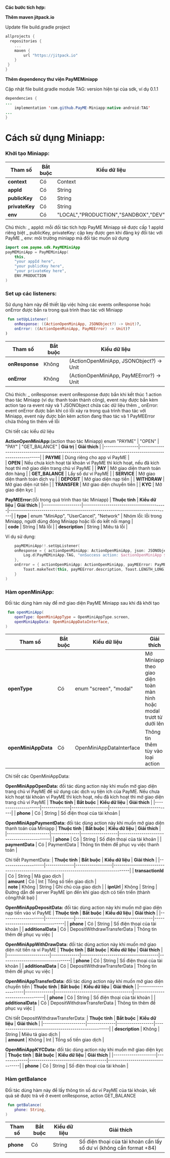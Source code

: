 **Các bước tích hợp:**

**Thêm maven jitpack.io**

Update file build.gradle project
```kotlin
allprojects {
  repositories {
    ...
    maven { 
        url "https://jitpack.io"
    }
 }
}
```

**Thêm dependency thư viện PayMEMiniapp**

Cập nhật file build.gradle module
TAG: version hiện tại của sdk, ví dụ 0.1.1

```java
dependencies {
...
    implementation 'com.github.PayME-Miniapp:native-android:TAG'
...
}
```

# Cách sử dụng Miniapp:

### Khởi tạo Miniapp:
| **Tham số**    | **Bắt buộc** | **Kiểu dữ liệu**                     |
|----------------|--------------|--------------------------------------| 
| **context**    | Có           | Context                              |                                                            
| **appId**      | Có           | String                               |                                                               
| **publicKey**  | Có           | String                               |                                                               
| **privateKey** | Có           | String                               |                                                               
| **env**        | Có           | "LOCAL","PRODUCTION","SANDBOX","DEV" |

Chú thích:
_ appId: mỗi đối tác tích hợp PayME Miniapp sẽ được cấp 1 appId riêng biệt
_ publicKey, privateKey: cặp key được gen khi đăng ký đối tác với PayME
_ env: môi trường miniapp mà đối tác muốn sử dụng

```kotlin
import com.payme.sdk.PayMEMiniApp
payMEMiniApp = PayMEMiniApp(
    this,
    "your appId here",
    "your publicKey here",
    "your privateKey here",
    ENV.PRODUCTION
)
```

### Set up các listeners:

Sử dụng hàm này để thiết lập việc hứng các events onResponse hoặc onError được bắn ra trong quá trình thao tác với Miniapp

```kotlin
 fun setUpListener(
    onResponse: ((ActionOpenMiniApp, JSONObject?) -> Unit)?,
    onError: ((ActionOpenMiniApp, PayMEError) -> Unit)?
)
```

| **Tham số**    | **Bắt buộc** | **Kiểu dữ liệu**                         |
|----------------|--------------|------------------------------------------| 
| **onResponse** | Không        | (ActionOpenMiniApp, JSONObject?) -> Unit |                                                            
| **onError**    | Không        | (ActionOpenMiniApp, PayMEError?) -> Unit |

Chú thích:
_ onResponse: event onResponse được bắn khi kết thúc 1 action thao tác Miniapp (ví dụ: thanh toán thành công), event này được bắn kèm action tạo ra event này và 1 JSONObject chứa các dữ liệu thêm
_ onError: event onError được bắn khi có lỗi xảy ra trong quá trình thao tác với Miniapp, event này được bắn kèm action đang thao tác và 1 PayMEError chứa thông tin thêm về lỗi

Chi tiết các kiểu dữ liệu

**ActionOpenMiniApp:**(action thao tác Miniapp) enum "PAYME" | "OPEN" | "PAY" | "GET_BALANCE"
| **Giá trị**     | **Giải thích**                                                                                            |
|-----------------|-----------------------------------------------------------------------------------------------------------| 
| **PAYME**       | Dùng riêng cho app ví PayME                                                                               |                                 
| **OPEN**        | Nếu chưa kích hoạt tài khoản ví PayME thì kích hoạt, nếu đã kích hoạt thì mở giao diện trang chủ ví PayME |
| **PAY**         | Mở giao diện thanh toán đơn hàng                                                                          |
| **GET_BALANCE** | Lấy số dư ví PayME                                                                                        |
| **SERVICE**     | Mở giao diện thanh toán dịch vụ                                                                           |
| **DEPOSIT**     | Mở giao diện nạp tiền                                                                                     |
| **WITHDRAW**    | Mở giao diện rút tiền                                                                                     |
| **TRANSFER**    | Mở giao diện chuyển tiền                                                                                  |
| **KYC**         | Mở giao diện kyc                                                                                          |

**PayMEError:**(lỗi trong quá trình thao tác Miniapp)
| **Thuộc tính**    | **Kiểu dữ liệu**                        | **Giải thích**                                                                |
|-------------------|-----------------------------------------|-------------------------------------------------------------------------------|
| **type**          | enum "MiniApp", "UserCancel", "Network" | Nhóm lỗi: lỗi trong Miniapp, người dùng đóng Miniapp hoặc lỗi do kết nối mạng |                                                                            
| **code**          | String                                  | Mã lỗi                                                                        |
| **description**   | String                                  | Miêu tả lỗi                                                                   |

Ví dụ sử dụng:

```kotlin
    payMEMiniApp!!.setUpListener(
    onResponse = { actionOpenMiniApp: ActionOpenMiniApp, json: JSONObject? ->
        Log.d(PayMEMiniApp.TAG, "onSuccess action: $actionOpenMiniApp ${json?.toString()}")
    },
    onError = { actionOpenMiniApp: ActionOpenMiniApp, payMEError: PayMEError ->
        Toast.makeText(this, payMEError.description, Toast.LENGTH_LONG).show()
    }
)
```

### Hàm openMiniApp:
Đối tác dùng hàm này để mở giao diện PayME Miniapp sau khi đã khởi tạo

```kotlin
 fun openMiniApp(
    openType: OpenMiniAppType = OpenMiniAppType.screen,
    openMiniAppData: OpenMiniAppDataInterface,
)
```
| **Tham số**         | **Bắt buộc** | **Kiểu dữ liệu**          | **Giải thích**                                                       |
|---------------------|--------------|---------------------------|----------------------------------------------------------------------|
| **openType**        | Có           | enum "screen", "modal"    | Mở Miniapp theo giao diện toàn màn hình hoặc modal trươt từ dưới lên |                           
| **openMiniAppData** | Có           | OpenMiniAppDataInterface  | Thông tin thêm tùy vào loại action                                   |

Chi tiết các OpenMiniAppData:

**OpenMiniAppOpenData:** đối tác dùng action này khi muốn mở giao diện trang chủ ví PayME để sử dụng các dịch vụ tiện ích của PayME. Nếu chưa kích hoạt tài khoản ví PayME thì kích hoạt, nếu đã kích hoạt thì mở giao diện trang chủ ví PayME
| **Thuộc tính**      | **Bắt buộc** | **Kiểu dữ liệu** | **Giải thích**               |
|---------------------|--------------|------------------|------------------------------|
| **phone**           | Có           | String           | Số điện thoại của tài khoản  |

**OpenMiniAppPaymentData:** đối tác dùng action này khi muốn mở giao diện thanh toán của Miniapp
| **Thuộc tính**      | **Bắt buộc** | **Kiểu dữ liệu** | **Giải thích**                             |
|---------------------|--------------|------------------|--------------------------------------------|
| **phone**           | Có           | String           | Số điện thoại của tài khoản                |
| **paymentData**     | Có           | PaymentData      | Thông tin thêm để phục vụ việc thanh toán  |

Chi tiết PaymentData:
| **Thuộc tính**      | **Bắt buộc** | **Kiểu dữ liệu** | **Giải thích**                                                                       |
|---------------------|--------------|------------------|--------------------------------------------------------------------------------------|
| **transactionId**   | Có           | String           | Mã giao dịch                                                                         |                                                              
| **amount**          | Có           | Int              | Tổng số tiền giao dịch                                                               |                                                            
| **note**            | Không        | String           | Ghi chú của giao dịch                                                                |
| **ipnUrl**          | Không        | String           | Đường dẫn để server PayME ipn đến khi giao dịch có tiến triển (thành công/thất bại)  |     

**OpenMiniAppDepositData:** đối tác dùng action này khi muốn mở giao diện nạp tiền vào ví PayME
| **Thuộc tính**      | **Bắt buộc** | **Kiểu dữ liệu**                     | **Giải thích**                   |
|---------------------|--------------|--------------------------------------|----------------------------------|
| **phone**           | Có           | String                               | Số điện thoại của tài khoản      |
| **additionalData**  | Có           | DepositWithdrawTransferData          | Thông tin thêm để phục vụ việc   |

**OpenMiniAppWithDrawData:** đối tác dùng action này khi muốn mở giao diện rút tiền ra ví PayME
| **Thuộc tính**      | **Bắt buộc** | **Kiểu dữ liệu**                     | **Giải thích**                   |
|---------------------|--------------|--------------------------------------|----------------------------------|
| **phone**           | Có           | String                               | Số điện thoại của tài khoản      |
| **additionalData**  | Có           | DepositWithdrawTransferData          | Thông tin thêm để phục vụ việc   |

**OpenMiniAppTransferData:** đối tác dùng action này khi muốn mở giao diện chuyển tiền
| **Thuộc tính**      | **Bắt buộc** | **Kiểu dữ liệu**                     | **Giải thích**                   |
|---------------------|--------------|--------------------------------------|----------------------------------|
| **phone**           | Có           | String                               | Số điện thoại của tài khoản      |
| **additionalData**  | Có           | DepositWithdrawTransferData          | Thông tin thêm để phục vụ việc   |

Chi tiết DepositWithdrawTransferData:
| **Thuộc tính**      | **Bắt buộc** | **Kiểu dữ liệu** | **Giải thích**                                        |
|---------------------|--------------|------------------|-------------------------------------------------------|
| **description**     | Không        | String           | Miêu tả giao dịch                                     |                                                              
| **amount**          | Không        | Int              | Tổng số tiền giao dịch                                |    

**OpenMiniAppKYCData:** đối tác dùng action này khi muốn mở giao diện kyc
| **Thuộc tính**      | **Bắt buộc** | **Kiểu dữ liệu**                     | **Giải thích**                   |
|---------------------|--------------|--------------------------------------|----------------------------------|
| **phone**           | Có           | String                               | Số điện thoại của tài khoản      |

### Hàm getBalance
Đối tác dùng hàm này để lấy thông tin số dư ví PayME của tài khoản, kết quả sẽ được trả về ở event onResponse, action GET_BALANCE

```kotlin
 fun getBalance(
    phone: String,
)
```
| **Tham số**         | **Bắt buộc** | **Kiểu dữ liệu** | **Giải thích**                                                      |
|---------------------|--------------|------------------|---------------------------------------------------------------------|
| **phone**           | Có           | String           | Số điện thoại của tài khoản cần lấy số dư ví (không cần format +84) |                           

